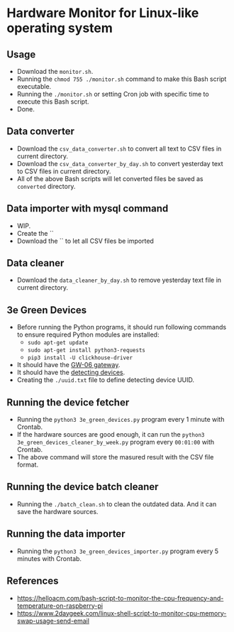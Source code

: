 # Hardware Monitor for Linux-like operating system

## Usage

- Download the `monitor.sh`.
- Running the `chmod 755 ./monitor.sh` command to make this Bash script executable.
- Running the `./monitor.sh` or setting Cron job with specific time to execute this Bash script.
- Done.

## Data converter

- Download the `csv_data_converter.sh` to convert all text to CSV files in current directory.
- Download the `csv_data_converter_by_day.sh` to convert yesterday text to CSV files in current directory.
- All of the above Bash scripts will let converted files be saved as `converted` directory.

## Data importer with mysql command

- WIP.
- Create the ``
- Download the `` to let all CSV files be imported

## Data cleaner

- Download the `data_cleaner_by_day.sh` to remove yesterday text file in current directory.

## 3e Green Devices

- Before running the Python programs, it should run following commands to ensure required Python modules are installed:
    - `sudo apt-get update`
    - `sudo apt-get install python3-requests`
    - `pip3 install -U clickhouse-driver`
- It should have the [GW-06 gateway](https://www.3egreen.com/product/gw06-03/).
- It should have the [detecting devices](https://www.3egreen.com/product-category/detecting/).
- Creating the `./uuid.txt` file to define detecting device UUID.

## Running the device fetcher

- Running the `python3 3e_green_devices.py` program every 1 minute with Crontab.
- If the hardware sources are good enough, it can run the `python3 3e_green_devices_cleaner_by_week.py` program every `00:01:00` with Crontab.
- The above command will store the masured result with the CSV file format.

## Running the device batch cleaner

- Running the `./batch_clean.sh` to clean the outdated data. And it can save the hardware sources.

## Running the data importer

- Running the `python3 3e_green_devices_importer.py` program every 5 minutes with Crontab.

## References

- https://helloacm.com/bash-script-to-monitor-the-cpu-frequency-and-temperature-on-raspberry-pi
- https://www.2daygeek.com/linux-shell-script-to-monitor-cpu-memory-swap-usage-send-email
